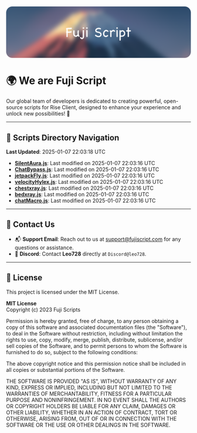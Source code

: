 ![Banner](.github/b.webp)

# 🌍 **We are Fuji Script**

Our global team of developers is dedicated to creating powerful, open-source scripts for Rise Client, designed to enhance your experience and unlock new possibilities! 🌟

---
<!-- SCRIPTS_NAVIGATION_START -->
## 📂 **Scripts Directory Navigation**

**Last Updated**: 2025-01-07 22:03:18 UTC

- **[SilentAura.js](scripts/SilentAura.js)**: Last modified on 2025-01-07 22:03:16 UTC
- **[ChatBypass.js](scripts/ChatBypass.js)**: Last modified on 2025-01-07 22:03:16 UTC
- **[jetpackFly.js](scripts/jetpackFly.js)**: Last modified on 2025-01-07 22:03:16 UTC
- **[velocityHylex.js](scripts/velocityHylex.js)**: Last modified on 2025-01-07 22:03:16 UTC
- **[chestxray.js](scripts/chestxray.js)**: Last modified on 2025-01-07 22:03:16 UTC
- **[bedxray.js](scripts/bedxray.js)**: Last modified on 2025-01-07 22:03:16 UTC
- **[chatMacro.js](scripts/chatMacro.js)**: Last modified on 2025-01-07 22:03:16 UTC

<!-- SCRIPTS_NAVIGATION_END -->

---

## 💬 **Contact Us**  
- 📬 **Support Email**: Reach out to us at [support@fujiscript.com](mailto:support@fujiscript.com) for any questions or assistance.  
- 💬 **Discord**: Contact **Leo728** directly at `Discord@leo728`.

---

## 📜 **License**

This project is licensed under the MIT License.  

**MIT License**  
Copyright (c) 2023 Fuji Scripts  

Permission is hereby granted, free of charge, to any person obtaining a copy of this software and associated documentation files (the "Software"), to deal in the Software without restriction, including without limitation the rights to use, copy, modify, merge, publish, distribute, sublicense, and/or sell copies of the Software, and to permit persons to whom the Software is furnished to do so, subject to the following conditions:  

The above copyright notice and this permission notice shall be included in all copies or substantial portions of the Software.  

THE SOFTWARE IS PROVIDED "AS IS", WITHOUT WARRANTY OF ANY KIND, EXPRESS OR IMPLIED, INCLUDING BUT NOT LIMITED TO THE WARRANTIES OF MERCHANTABILITY, FITNESS FOR A PARTICULAR PURPOSE AND NONINFRINGEMENT. IN NO EVENT SHALL THE AUTHORS OR COPYRIGHT HOLDERS BE LIABLE FOR ANY CLAIM, DAMAGES OR OTHER LIABILITY, WHETHER IN AN ACTION OF CONTRACT, TORT OR OTHERWISE, ARISING FROM, OUT OF OR IN CONNECTION WITH THE SOFTWARE OR THE USE OR OTHER DEALINGS IN THE SOFTWARE.  
